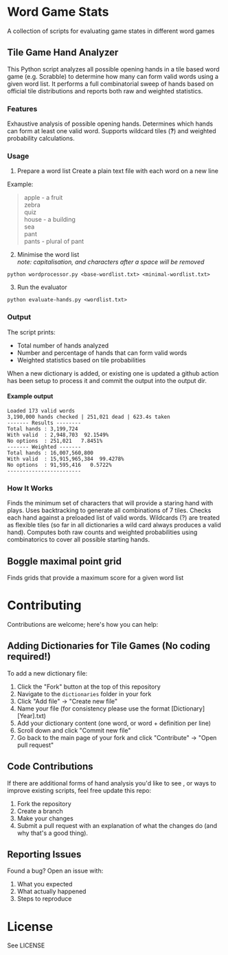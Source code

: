 # Word Game Stats
A collection of scripts for evaluating game states in different word games 

## Tile Game Hand Analyzer
This Python script analyzes all possible opening hands in a tile based word game (e.g. Scrabble) to determine how many can form valid words using a given word list. 
It performs a full combinatorial sweep of hands based on official tile distributions and reports both raw and weighted statistics.

### Features 
Exhaustive analysis of possible opening hands.
Determines which hands can form at least one valid word.
Supports wildcard tiles (**?**) and weighted probability calculations.

### Usage 
1. Prepare a word list
Create a plain text file with each word on a new line

Example:

> apple - a fruit  
> zebra  
> quiz  
> house - a building  
> sea  
> pant  
> pants - plural of pant  

2. Minimise the word list  
_note: capitalisation, and characters after a space will be removed_
```
python wordprocessor.py <base-wordlist.txt> <minimal-wordlist.txt>
```

3. Run the evaluator
```
python evaluate-hands.py <wordlist.txt>
```

### Output
The script prints:  

- Total number of hands analyzed  
- Number and percentage of hands that can form valid words  
- Weighted statistics based on tile probabilities  
  
When a new dictionary is added, or existing one is updated a github action has been setup to process it and commit the output into the output dir.

#### Example output 

```
Loaded 173 valid words
3,190,000 hands checked | 251,021 dead | 623.4s taken
------- Results --------
Total hands : 3,199,724
With valid  : 2,948,703  92.1549%
No options  : 251,021   7.8451%
------- Weighted -------
Total hands : 16,007,560,800
With valid  : 15,915,965,384  99.4278%
No options  : 91,595,416   0.5722%
------------------------
```

### How It Works 
Finds the minimum set of characters that will provide a staring hand with plays.
Uses backtracking to generate all combinations of 7 tiles.
Checks each hand against a preloaded list of valid words.
Wildcards (?) are treated as flexible tiles (so far in all dictionaries a wild card always produces a valid hand).
Computes both raw counts and weighted probabilities using combinatorics to cover all possible starting hands.

## Boggle maximal point grid
Finds grids that provide a maximum score for a given word list

# Contributing
Contributions are welcome; here's how you can help:

## Adding Dictionaries for Tile Games (No coding required!)
To add a new dictionary file:

1. Click the "Fork" button at the top of this repository  
2. Navigate to the `dictionaries` folder in your fork  
3. Click "Add file" -> "Create new file"  
4. Name your file (for consistency please use the format [Dictionary][Year].txt)  
5. Add your dictionary content (one word, or word + definition per line)  
6. Scroll down and click "Commit new file"  
7. Go back to the main page of your fork and click "Contribute" -> "Open pull request" 

## Code Contributions
If there are additional forms of hand analysis you'd like to see , or ways to improve existing scripts, feel free update this repo:  

1. Fork the repository  
2. Create a branch  
3. Make your changes  
4. Submit a pull request with an explanation of what the changes do (and why that's a good thing).  

## Reporting Issues
Found a bug? Open an issue with: 
  
1. What you expected  
2. What actually happened  
3. Steps to reproduce  
  
# License 
See LICENSE  
